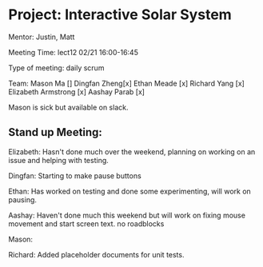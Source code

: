 # Project: Interactive Solar System

Mentor: Justin, Matt

Meeting Time: lect12 02/21 16:00-16:45

Type of meeting: daily scrum

Team: Mason Ma []
Dingfan Zheng[x]
Ethan Meade [x]
Richard Yang [x]
Elizabeth Armstrong [x]
Aashay Parab [x]

Mason is sick but available on slack.

## Stand up Meeting:


Elizabeth: Hasn't done much over the weekend, planning on working on an issue and helping with testing.

Dingfan: Starting to make pause buttons

Ethan: Has worked on testing and done some experimenting, will work on pausing.

Aashay: Haven't done much this weekend but will work on fixing mouse movement and start screen text. no roadblocks

Mason: 

Richard: Added placeholder documents for unit tests.
